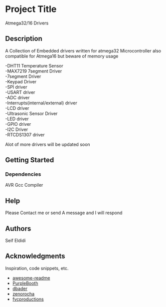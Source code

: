 # Project Title

Atmega32/16 Drivers

## Description

A Collection of Embedded drivers written for atmega32 Microcontroller also compatible for Atmega16 but beware of memory usage 

-DHT11 Temperature Sensor    
-MAX7219 7segment Driver  
-7segment Driver  
-Keypad Driver  
-SPI driver  
-USART driver  
-ADC driver  
-Interrupts(internal/external) driver  
-LCD driver  
-Ultrasonic Sensor Driver  
-LED driver  
-GPIO driver  
-I2C Driver  
-RTCDS1307 driver

Alot of more drivers will be updated soon

## Getting Started

### Dependencies
AVR Gcc Compiler

## Help
Please Contact me or send A message and I will respond

## Authors
Seif Eldidi

## Acknowledgments

Inspiration, code snippets, etc.
* [awesome-readme](https://github.com/matiassingers/awesome-readme)
* [PurpleBooth](https://gist.github.com/PurpleBooth/109311bb0361f32d87a2)
* [dbader](https://github.com/dbader/readme-template)
* [zenorocha](https://gist.github.com/zenorocha/4526327)
* [fvcproductions](https://gist.github.com/fvcproductions/1bfc2d4aecb01a834b46)
